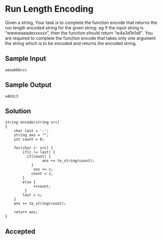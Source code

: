 
# Run Length Encoding
Given a string, Your task is to complete the function encode that returns the run length encoded string for the given string. eg if the input string is “wwwwaaadexxxxxx”, then the function should return “w4a3d1e1x6″. You are required to complete the function encode that takes only one argument the string which is to be encoded and returns the encoded string.
## Sample Input
    aaaabbbccc

## Sample Output
    a4b3c3  

## Solution
    string encode(string src)
    {     
        char last = '-';
        string ans = "";
        int count = 0;

        for(char c: src) {
            if(c != last) {
              if(count) {
                     ans += to_string(count);
                }
                 ans += c;
                count = 1;
            }
            else {
                 ++count;
             }
            last = c;
        }
        ans += to_string(count);
  
        return ans;
    }



 

 




## Accepted
